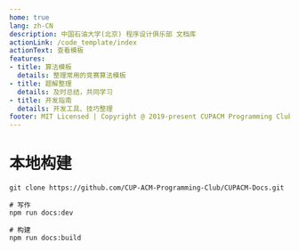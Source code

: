 ```yaml
---
home: true
lang: zh-CN
description: 中国石油大学(北京) 程序设计俱乐部 文档库
actionLink: /code_template/index
actionText: 查看模板
features:
- title: 算法模板
  details: 整理常用的竞赛算法模板
- title: 题解整理
  details: 及时总结，共同学习
- title: 开发指南
  details: 开发工具、技巧整理
footer: MIT Licensed | Copyright @ 2019-present CUPACM Programming Club
---
```


# 本地构建
```shell script
git clone https://github.com/CUP-ACM-Programming-Club/CUPACM-Docs.git

# 写作
npm run docs:dev

# 构建
npm run docs:build
```
